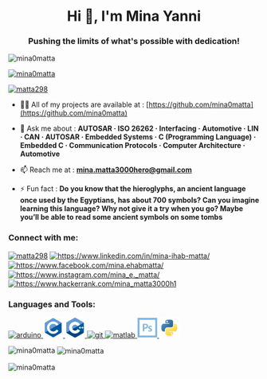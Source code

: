 <h1 align="center">Hi 👋, I'm Mina Yanni</h1>
<h3 align="center">Pushing the limits of what's possible with dedication!</h3>

<p align="left"> <img src="https://komarev.com/ghpvc/?username=mina0matta&label=Profile%20views&color=0e75b6&style=flat" alt="mina0matta" /> </p>

<p align="left"> <a href="https://github.com/ryo-ma/github-profile-trophy"><img src="https://github-profile-trophy.vercel.app/?username=mina0matta" alt="mina0matta" /></a> </p>

<p align="left"> <a href="https://twitter.com/matta298" target="blank"><img src="https://img.shields.io/twitter/follow/matta298?logo=twitter&style=for-the-badge" alt="matta298" /></a> </p>

- 👨‍💻 All of my projects are available at : [https://github.com/mina0matta](https://github.com/mina0matta)

- 💬 Ask me about : **AUTOSAR · ISO 26262 · Interfacing · Automotive · LIN · CAN · AUTOSAR · Embedded Systems · C (Programming Language) · Embedded C · Communication Protocols · Computer Architecture · Automotive**

- 📫 Reach me at : **mina.matta3000hero@gmail.com**

- ⚡ Fun fact : **Do you know that the hieroglyphs, an ancient language once used by the Egyptians, has about 700 symbols? Can you imagine learning this language? Why not give it a try when you go? Maybe you’ll be able to read some ancient symbols on some tombs**

<h3 align="left">Connect with me:</h3>
<p align="left">
<a href="https://twitter.com/matta298" target="blank"><img align="center" src="https://raw.githubusercontent.com/rahuldkjain/github-profile-readme-generator/master/src/images/icons/Social/twitter.svg" alt="matta298" height="30" width="40" /></a>
<a href="https://linkedin.com/in/mina-ihab-matta/" target="blank"><img align="center" src="https://raw.githubusercontent.com/rahuldkjain/github-profile-readme-generator/master/src/images/icons/Social/linked-in-alt.svg" alt="https://www.linkedin.com/in/mina-ihab-matta/" height="30" width="40" /></a>
<a href="https://fb.com/https://www.facebook.com/mina.ehabmatta/" target="blank"><img align="center" src="https://raw.githubusercontent.com/rahuldkjain/github-profile-readme-generator/master/src/images/icons/Social/facebook.svg" alt="https://www.facebook.com/mina.ehabmatta/" height="30" width="40" /></a>
<a href="https://www.instagram.com/mina_e._matta/" target="blank"><img align="center" src="https://raw.githubusercontent.com/rahuldkjain/github-profile-readme-generator/master/src/images/icons/Social/instagram.svg" alt="https://www.instagram.com/mina_e._matta/" height="30" width="40" /></a>
<a href="https://www.hackerrank.com/https://www.hackerrank.com/mina_matta3000h1" target="blank"><img align="center" src="https://raw.githubusercontent.com/rahuldkjain/github-profile-readme-generator/master/src/images/icons/Social/hackerrank.svg" alt="https://www.hackerrank.com/mina_matta3000h1" height="30" width="40" /></a>
</p>

<h3 align="left">Languages and Tools:</h3>
<p align="left"> <a href="https://www.arduino.cc/" target="_blank" rel="noreferrer"> <img src="https://cdn.worldvectorlogo.com/logos/arduino-1.svg" alt="arduino" width="40" height="40"/> </a> <a href="https://www.cprogramming.com/" target="_blank" rel="noreferrer"> <img src="https://raw.githubusercontent.com/devicons/devicon/master/icons/c/c-original.svg" alt="c" width="40" height="40"/> </a> <a href="https://www.w3schools.com/cpp/" target="_blank" rel="noreferrer"> <img src="https://raw.githubusercontent.com/devicons/devicon/master/icons/cplusplus/cplusplus-original.svg" alt="cplusplus" width="40" height="40"/> </a> <a href="https://git-scm.com/" target="_blank" rel="noreferrer"> <img src="https://www.vectorlogo.zone/logos/git-scm/git-scm-icon.svg" alt="git" width="40" height="40"/> </a> <a href="https://www.mathworks.com/" target="_blank" rel="noreferrer"> <img src="https://upload.wikimedia.org/wikipedia/commons/2/21/Matlab_Logo.png" alt="matlab" width="40" height="40"/> </a> <a href="https://www.photoshop.com/en" target="_blank" rel="noreferrer"> <img src="https://raw.githubusercontent.com/devicons/devicon/master/icons/photoshop/photoshop-line.svg" alt="photoshop" width="40" height="40"/> </a> <a href="https://www.python.org" target="_blank" rel="noreferrer"> <img src="https://raw.githubusercontent.com/devicons/devicon/master/icons/python/python-original.svg" alt="python" width="40" height="40"/> </a> </p>

<p><img align="left" src="https://github-readme-stats.vercel.app/api/top-langs?username=mina0matta&show_icons=true&locale=en&layout=compact" alt="mina0matta" /></p>

<p>&nbsp;<img align="center" src="https://github-readme-stats.vercel.app/api?username=mina0matta&show_icons=true&locale=en" alt="mina0matta" /></p>

<p><img align="center" src="https://github-readme-streak-stats.herokuapp.com/?user=mina0matta&" alt="mina0matta" /></p>
